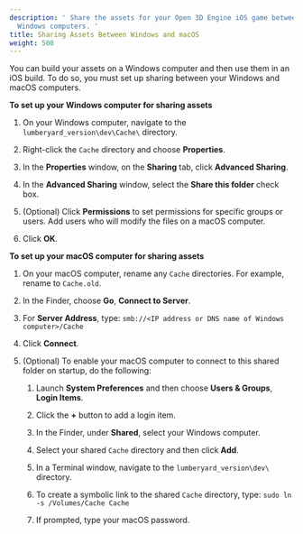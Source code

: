 ```yaml
---
description: ' Share the assets for your Open 3D Engine iOS game between your macOS and
  Windows computers. '
title: Sharing Assets Between Windows and macOS
weight: 500
---
```


You can build your assets on a Windows computer and then use them in an iOS build\. To do so, you must set up sharing between your Windows and macOS computers\.

**To set up your Windows computer for sharing assets**

1. On your Windows computer, navigate to the `lumberyard_version\dev\Cache\` directory\.

1. Right\-click the `Cache` directory and choose **Properties**\.

1. In the **Properties** window, on the **Sharing** tab, click **Advanced Sharing**\.

1. In the **Advanced Sharing** window, select the **Share this folder** check box\.

1. \(Optional\) Click **Permissions** to set permissions for specific groups or users\. Add users who will modify the files on a macOS computer\.

1. Click **OK**\.

**To set up your macOS computer for sharing assets**

1. On your macOS computer, rename any `Cache` directories\. For example, rename to `Cache.old`\.

1. In the Finder, choose **Go**, **Connect to Server**\.

1. For **Server Address**, type: `smb://<IP address or DNS name of Windows computer>/Cache`

1. Click **Connect**\.

1. \(Optional\) To enable your macOS computer to connect to this shared folder on startup, do the following:

   1. Launch **System Preferences** and then choose **Users & Groups**, **Login Items**\.

   1. Click the **\+** button to add a login item\.

   1. In the Finder, under **Shared**, select your Windows computer\.

   1. Select your shared `Cache` directory and then click **Add**\.

   1. In a Terminal window, navigate to the `lumberyard_version\dev\` directory\.

   1. To create a symbolic link to the shared `Cache` directory, type: `sudo ln -s /Volumes/Cache Cache`

   1. If prompted, type your macOS password\.